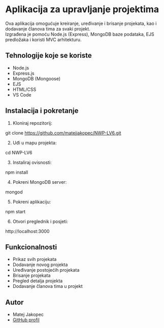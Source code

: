 # Aplikacija za upravljanje projektima

Ova aplikacija omogućuje kreiranje, uređivanje i brisanje projekata, kao i dodavanje članova tima za svaki projekt.  
Izgrađena je pomoću Node.js (Express), MongoDB baze podataka, EJS predložaka i koristi MVC arhitekturu.

## Tehnologije koje se koriste

- Node.js
- Express.js
- MongoDB (Mongoose)
- EJS
- HTML/CSS
- VS Code

## Instalacija i pokretanje

1. Kloniraj repozitorij:

git clone https://github.com/matejjakopec/NWP-LV6.git

2. Uđi u mapu projekta:

cd NWP-LV6

3. Instaliraj ovisnosti:

npm install

4. Pokreni MongoDB server:

mongod

5. Pokreni aplikaciju:

npm start

6. Otvori preglednik i posjeti:

http://localhost:3000

## Funkcionalnosti

- Prikaz svih projekata
- Dodavanje novog projekta
- Uređivanje postojećih projekata
- Brisanje projekata
- Pregled detalja projekta
- Dodavanje članova tima u projekt

## Autor

- Matej Jakopec
- [GitHub profil](https://github.com/matejjakopec)